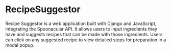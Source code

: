 # RecipeSuggestor
Recipe Suggestor is a web application built with Django and JavaScript, integrating the Spoonacular API. It allows users to input ingredients they have and suggests recipes that can be made with those ingredients. Users can click on any suggested recipe to view detailed steps for preparation in a modal popup.
